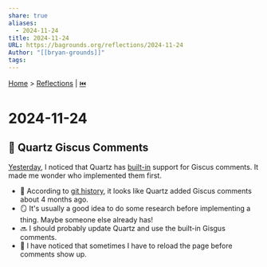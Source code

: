 ```yaml
---  
share: true  
aliases:  
  - 2024-11-24  
title: 2024-11-24  
URL: https://bagrounds.org/reflections/2024-11-24  
Author: "[[bryan-grounds]]"  
tags:   
---  
```

[Home](../index.md) > [Reflections](./index.md) | [⏮️](./2024-11-23.md)  
# 2024-11-24  
## 💬 Quartz Giscus Comments  
[Yesterday](./2024-11-23.md#🧑‍🚀%20Exploring%20Quartz%20Features), I noticed that Quartz has [built-in](https://quartz.jzhao.xyz/features/comments) support for Giscus comments. It made me wonder who implemented them first.  
- 🔬 According to [git history](https://github.com/jackyzha0/quartz/commit/03f23e5054358dfbe0700904a35033858c40fa45#diff-a705c7f12f0ab8480a6fb0639c2ab8c7f6e788445f664feec0ff6a5c7ecfa63e), it looks like Quartz added Giscus comments about 4 months ago.  
- 🪞 It's usually a good idea to do some research before implementing a thing. Maybe someone else already has!  
- 🔜 I should probably update Quartz and use the built-in Gisgus comments.  
- 🐛 I have noticed that sometimes I have to reload the page before comments show up.  
